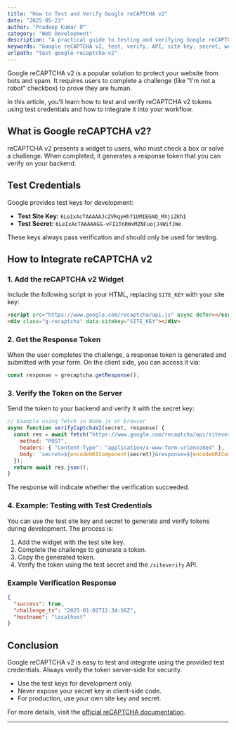 ```yaml
---
title: "How to Test and Verify Google reCAPTCHA v2"
date: "2025-05-23"
author: "Pradeep Kumar O"
category: "Web Development"
description: "A practical guide to testing and verifying Google reCAPTCHA v2 tokens for your web applications."
keywords: "Google reCAPTCHA v2, test, verify, API, site key, secret, web development, security"
urlpath: "test-google-recaptcha-v2"
---
```


Google reCAPTCHA v2 is a popular solution to protect your website from bots and spam. It requires users to complete a challenge (like "I'm not a robot" checkbox) to prove they are human.

In this article, you'll learn how to test and verify reCAPTCHA v2 tokens using test credentials and how to integrate it into your workflow.

## What is Google reCAPTCHA v2?

reCAPTCHA v2 presents a widget to users, who must check a box or solve a challenge. When completed, it generates a response token that you can verify on your backend.

## Test Credentials

Google provides test keys for development:

- **Test Site Key:** `6LeIxAcTAAAAAJcZVRqyHh71UMIEGNQ_MXjiZKhI`
- **Test Secret:** `6LeIxAcTAAAAAGG-vFI1TnRWxMZNFuojJ4WifJWe`

These keys always pass verification and should only be used for testing.

## How to Integrate reCAPTCHA v2

### 1. Add the reCAPTCHA v2 Widget

Include the following script in your HTML, replacing `SITE_KEY` with your site key:

```html
<script src="https://www.google.com/recaptcha/api.js" async defer></script>
<div class="g-recaptcha" data-sitekey="SITE_KEY"></div>
```

### 2. Get the Response Token

When the user completes the challenge, a response token is generated and submitted with your form. On the client side, you can access it via:

```javascript
const response = grecaptcha.getResponse();
```

### 3. Verify the Token on the Server

Send the token to your backend and verify it with the secret key:

```javascript
// Example using fetch in Node.js or browser
async function verifyCaptchaV2(secret, response) {
  const res = await fetch("https://www.google.com/recaptcha/api/siteverify", {
    method: "POST",
    headers: { "Content-Type": "application/x-www-form-urlencoded" },
    body: `secret=${encodeURIComponent(secret)}&response=${encodeURIComponent(response)}`,
  });
  return await res.json();
}
```

The response will indicate whether the verification succeeded.

### 4. Example: Testing with Test Credentials

You can use the test site key and secret to generate and verify tokens during development. The process is:

1. Add the widget with the test site key.
2. Complete the challenge to generate a token.
3. Copy the generated token.
4. Verify the token using the test secret and the `/siteverify` API.

### Example Verification Response

```json
{
  "success": true,
  "challenge_ts": "2025-01-02T12:34:56Z",
  "hostname": "localhost"
}
```

## Conclusion

Google reCAPTCHA v2 is easy to test and integrate using the provided test credentials. Always verify the token server-side for security.

- Use the test keys for development only.
- Never expose your secret key in client-side code.
- For production, use your own site key and secret.

For more details, visit the [official reCAPTCHA documentation](https://developers.google.com/recaptcha/docs/display).

---

